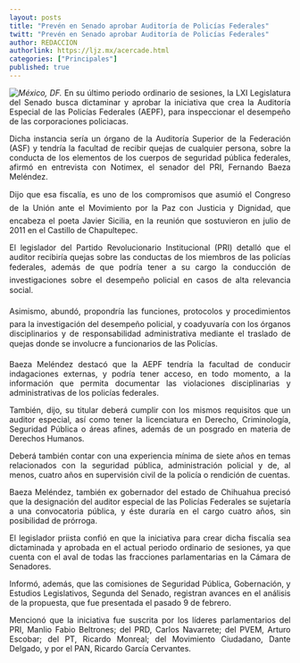 ```yaml
---
layout: posts
title: "Prevén en Senado aprobar Auditoría de Policías Federales"
twitt: "Prevén en Senado aprobar Auditoría de Policías Federales"
author: REDACCION
authorlink: https://ljz.mx/acercade.html
categories: ["Principales"]
published: true
---
```

<p style="text-align: justify;">
  <img src="images/stories/fotos_marzo/senado2.jpg" border="0" style="float: left;" /><em>México, DF. </em>En su último periodo ordinario de sesiones, la LXI Legislatura del Senado busca dictaminar y aprobar la iniciativa que crea la Auditoría Especial de las Policías Federales (AEPF), para inspeccionar el desempeño de las corporaciones policiacas.
</p>

<p style="text-align: justify;">
  Dicha instancia sería un órgano de la Auditoría Superior de la Federación (ASF) y tendría la facultad de recibir quejas de cualquier persona, sobre la conducta de los elementos de los cuerpos de seguridad pública federales, afirmó en entrevista con Notimex, el senador del PRI, Fernando Baeza Meléndez.
</p>

<p style="text-align: justify;">
  Dijo que esa fiscalía, es uno de los compromisos que asumió el Congreso de la Unión ante el Movimiento por la Paz con Justicia y Dignidad, que encabeza el poeta Javier Sicilia, en la reunión que sostuvieron en julio de 2011 en el Castillo de Chapultepec.
</p>

<p style="text-align: justify;">
  El legislador del Partido Revolucionario Institucional (PRI) detalló que el auditor recibiría quejas sobre las conductas de los miembros de las policías federales, además de que podría tener a su cargo la conducción de investigaciones sobre el desempeño policial en casos de alta relevancia social.
</p>

<p style="text-align: justify;">
  Asimismo, abundó, propondría las funciones, protocolos y procedimientos para la investigación del desempeño policial, y coadyuvaría con los órganos disciplinarios y de responsabilidad administrativa mediante el traslado de quejas donde se involucre a funcionarios de las Policías.
</p>

<p style="text-align: justify;">
  Baeza Meléndez destacó que la AEPF tendría la facultad de conducir indagaciones externas, y podría tener acceso, en todo momento, a la información que permita documentar las violaciones disciplinarias y administrativas de los policías federales.
</p>

<p style="text-align: justify;">
  También, dijo, su titular deberá cumplir con los mismos requisitos que un auditor especial, así como tener la licenciatura en Derecho, Criminología, Seguridad Pública o áreas afines, además de un posgrado en materia de Derechos Humanos.
</p>

<p style="text-align: justify;">
  Deberá también contar con una experiencia mínima de siete años en temas relacionados con la seguridad pública, administración policial y de, al menos, cuatro años en supervisión civil de la policía o rendición de cuentas.
</p>

<p style="text-align: justify;">
  Baeza Meléndez, también ex gobernador del estado de Chihuahua precisó que la designación del auditor especial de las Policías Federales se sujetaría a una convocatoria pública, y éste duraría en el cargo cuatro años, sin posibilidad de prórroga.
</p>

<p style="text-align: justify;">
  El legislador priista confió en que la iniciativa para crear dicha fiscalía sea dictaminada y aprobada en el actual periodo ordinario de sesiones, ya que cuenta con el aval de todas las fracciones parlamentarias en la Cámara de Senadores.
</p>

<p style="text-align: justify;">
  Informó, además, que las comisiones de Seguridad Pública, Gobernación, y Estudios Legislativos, Segunda del Senado, registran avances en el análisis de la propuesta, que fue presentada el pasado 9 de febrero.
</p>

<p style="text-align: justify;">
  Mencionó que la iniciativa fue suscrita por los líderes parlamentarios del PRI, Manlio Fabio Beltrones; del PRD, Carlos Navarrete; del PVEM, Arturo Escobar; del PT, Ricardo Monreal; del Movimiento Ciudadano, Dante Delgado, y por el PAN, Ricardo García Cervantes.
</p>
